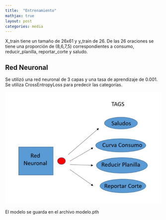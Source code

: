 ```yaml
---
title:  "Entrenamiento"
mathjax: true
layout: post
categories: media
---
```


X_train tiene un tamaño de 26x61 y y_train de 26. De las 26 oraciones se tiene una proporción de (8,6,7,5) correspondientes a consumo, reducir_planilla, reportar_corte y saludo.

## Red Neuronal
Se utilizó una red neuronal de 3 capas y una tasa de aprendizaje de 0.001. Se utiliza CrossEntropyLoss  para predecir las categorías.

![Red](https://github.com/faustoyg/fyugcha.github.io/blob/3c9101d5c76a7821c7ea8e8be1b65cb40391c4ea/assets/red.jpg)

El modelo se guarda en el archivo modelo.pth


